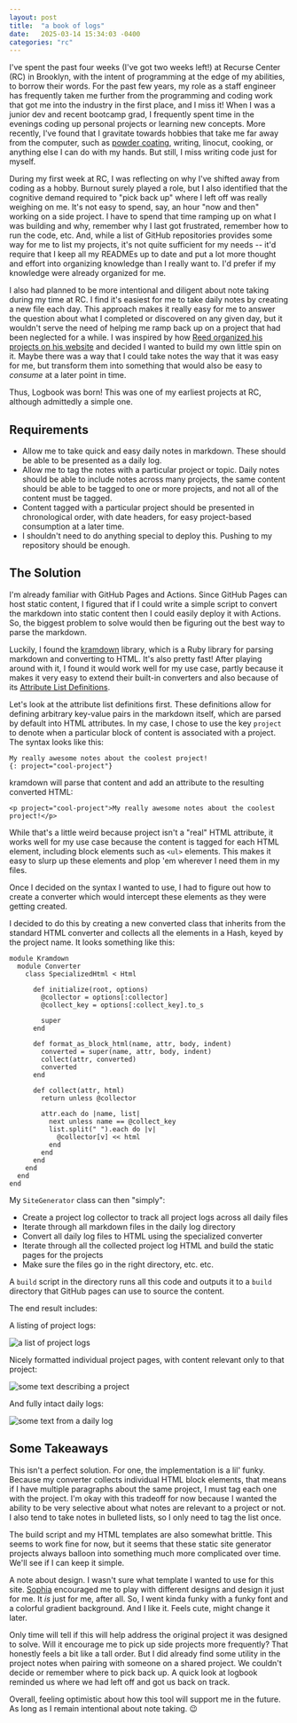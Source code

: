 ```yaml
---
layout: post
title:  "a book of logs"
date:   2025-03-14 15:34:03 -0400
categories: "rc"
---
```


I've spent the past four weeks (I've got two weeks left!) at Recurse Center (RC) in
Brooklyn, with the intent of programming at the edge of my abilities, to borrow
their words. For the past few years, my role as a staff engineer has frequently
taken me further from the programming and coding work that got me into the industry
in the first place, and I miss it! When I was a junior dev and recent bootcamp
grad, I frequently spent time in the evenings coding up personal projects or
learning new concepts. More recently, I've found that I gravitate towards hobbies
that take me far away from the computer, such as [powder coating](http://sprightconcepts.etsy.com/),
writing, linocut, cooking, or anything else I can do with my hands. But still, I
miss writing code just for myself.

During my first week at RC, I was reflecting on why I've shifted away from
coding as a hobby. Burnout surely played a role, but I also identified that
the cognitive demand required to "pick back up" where I left off was really
weighing on me. It's not easy to spend, say, an hour "now and then" working on a
side project. I have to spend that time ramping up on what I was building and why,
remember why I last got frustrated, remember how to run the code, etc. And, while
a list of GitHub repositories provides some way for me to list my projects, it's
not quite sufficient for my needs -- it'd require that I keep all my READMEs up
to date and put a lot more thought and effort into organizing knowledge than
I really want to. I'd prefer if my knowledge were already organized for me.

I also had planned to be more intentional and diligent about note taking during
my time at RC. I find it's easiest for me to take daily notes by creating a new
file each day. This approach makes it really easy for me to answer the question
about what I completed or discovered on any given day, but it wouldn't serve the
need of helping me ramp back up on a project that had been neglected for a while.
I was inspired by how [Reed organized his projects on his website](https://reeds.website/topic-project-index)
and decided I wanted to build my own little spin on it. Maybe there was a way
that I could take notes the way that it was easy for me, but transform them
into something that would also be easy to _consume_ at a later point in time.

Thus, Logbook was born! This was one of my earliest projects at RC, although
admittedly a simple one.

## Requirements

- Allow me to take quick and easy daily notes in markdown. These should be able
to be presented as a daily log.
- Allow me to tag the notes with a particular project or topic. Daily notes should
be able to include notes across many projects, the same content should be able to
be tagged to one or more projects, and not all of the content must be tagged.
- Content tagged with a particular project should be presented in chronological
order, with date headers, for easy project-based consumption at a later time.
- I shouldn't need to do anything special to deploy this. Pushing to my repository
should be enough.

## The Solution

I'm already familiar with GitHub Pages and Actions. Since GitHub Pages can host
static content, I figured that if I could write a simple script to convert
the markdown into static content then I could easily deploy it with Actions. So,
the biggest problem to solve would then be figuring out the best way to parse
the markdown.

Luckily, I found the [kramdown](https://kramdown.gettalong.org/index.html) library,
which is a Ruby library for parsing markdown and converting to HTML. It's also
pretty fast! After playing around with it, I found it would work well for my
use case, partly because it makes it very easy to extend their built-in converters
and also because of its [Attribute List Definitions](https://kramdown.gettalong.org/syntax.html#attribute-list-definitions).

Let's look at the attribute list definitions first. These definitions allow
for defining arbitrary key-value pairs in the markdown itself, which are parsed
by default into HTML attributes. In my case, I chose to use the key `project`
to denote when a particular block of content is associated with a project. The syntax
looks like this:

```
My really awesome notes about the coolest project!
{: project="cool-project"}
```

kramdown will parse that content and add an attribute to the resulting converted
HTML:
```
<p project="cool-project">My really awesome notes about the coolest project!</p>
```

While that's a little weird because project isn't a "real" HTML attribute, it
works well for my use case because the content is tagged for each HTML element,
including block elements such as `<ul>` elements. This makes it easy to slurp
up these elements and plop 'em wherever I need them in my files.

Once I decided on the syntax I wanted to use, I had to figure out how to create
a converter which would intercept these elements as they were getting created.

I decided to do this by creating a new converted class that inherits from the
standard HTML converter and collects all the elements in a Hash, keyed by the
project name. It looks something like this:

```
module Kramdown
  module Converter
    class SpecializedHtml < Html

      def initialize(root, options)
        @collector = options[:collector]
        @collect_key = options[:collect_key].to_s

        super
      end

      def format_as_block_html(name, attr, body, indent)
        converted = super(name, attr, body, indent)
        collect(attr, converted)
        converted
      end

      def collect(attr, html)
        return unless @collector

        attr.each do |name, list|
          next unless name == @collect_key
          list.split(" ").each do |v|
            @collector[v] << html
          end
        end
      end
    end
  end
end
```

My `SiteGenerator` class can then "simply":

- Create a project log collector to track all project logs across all daily files
- Iterate through all markdown files in the daily log directory
- Convert all daily log files to HTML using the specialized converter
- Iterate through all the collected project log HTML and build the static pages for
the projects
- Make sure the files go in the right directory, etc. etc.

A `build` script in the directory runs all this code and outputs it to a `build`
directory that GitHub pages can use to source the content.

The end result includes:

A listing of project logs:

![a list of project logs](/assets/project-log-listing.png)

Nicely formatted individual project pages, with content relevant only to that project:

![some text describing a project](/assets/project-log.png)

And fully intact daily logs:

![some text from a daily log](/assets/daily-log.png)

## Some Takeaways

This isn't a perfect solution. For one, the implementation is a lil' funky.
Because my converter collects individual HTML block elements, that means if
I have multiple paragraphs about the same project, I must tag each one with the
project. I'm okay with this tradeoff for now because I wanted the ability to be
very selective about what notes are relevant to a project or not. I also tend
to take notes in bulleted lists, so I only need to tag the list once.

The build script and my HTML templates are also somewhat brittle. This seems to
work fine for now, but it seems that these static site generator projects always
balloon into something much more complicated over time. We'll see if I can keep
it simple.

A note about design. I wasn't sure what template I wanted to use for this site.
[Sophia](https://www.fractalkitty.com/) encouraged me to play with different
designs and design it just for me. It _is_ just for me, after all. So, I went
kinda funky with a funky font and a colorful gradient background. And I like it.
Feels cute, might change it later.

Only time will tell if this will help address the original project it was designed
to solve. Will it encourage me to pick up side projects more frequently? That
honestly feels a bit like a tall order. But I did already find some utility in
the project notes when pairing with someone on a shared project. We couldn't
decide or remember where to pick back up. A quick look at logbook reminded us
where we had left off and got us back on track.

Overall, feeling optimistic about how this tool will support me in the future.
As long as I remain intentional about note taking. 😉
